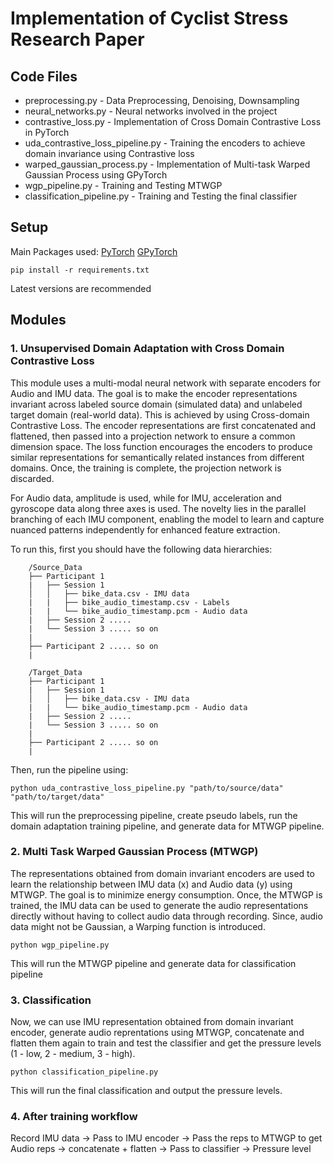 # Implementation of Cyclist Stress Research Paper

## Code Files
* preprocessing.py - Data Preprocessing, Denoising, Downsampling
* neural_networks.py - Neural networks involved in the project
* contrastive_loss.py - Implementation of Cross Domain Contrastive Loss in PyTorch
* uda_contrastive_loss_pipeline.py - Training the encoders to achieve domain invariance using Contrastive loss
* warped_gaussian_process.py - Implementation of Multi-task Warped Gaussian Process using GPyTorch
* wgp_pipeline.py - Training and Testing MTWGP
* classification_pipeline.py - Training and Testing the final classifier

## Setup
Main Packages used: [PyTorch](https://pytorch.org/) [GPyTorch](https://docs.gpytorch.ai/en/stable/index.html)
```
pip install -r requirements.txt
```
Latest versions are recommended

## Modules
### 1. Unsupervised Domain Adaptation with Cross Domain Contrastive Loss
This module uses a multi-modal neural network with separate encoders for Audio and IMU data. The goal is to make the encoder representations invariant across labeled source domain (simulated data) and unlabeled target domain (real-world data). This is achieved by using Cross-domain Contrastive Loss. The encoder representations are first concatenated and flattened, then passed into a projection network to ensure a common dimension space. The loss function encourages the encoders to produce similar representations for semantically related instances from different domains. Once, the training is complete, the projection network is discarded.

For Audio data, amplitude is used, while for IMU, acceleration and gyroscope data along three axes is used. The novelty lies in the parallel branching of each IMU component, enabling the model to learn and capture nuanced patterns independently for enhanced feature extraction.
   
   To run this, first you should have the following data hierarchies:
   
        /Source_Data
        ├── Participant 1
        |   ├── Session 1
        │   │   ├── bike_data.csv - IMU data
        |   |   ├── bike_audio_timestamp.csv - Labels
        |   |   └── bike_audio_timestamp.pcm - Audio data
        |   ├── Session 2 .....
        |   └── Session 3 ..... so on   
        |   
        ├── Participant 2 ..... so on
        |

        /Target_Data
        ├── Participant 1
        |   ├── Session 1
        │   │   ├── bike_data.csv - IMU data
        |   |   └── bike_audio_timestamp.pcm - Audio data
        |   ├── Session 2 .....
        |   └── Session 3 ..... so on   
        |   
        ├── Participant 2 ..... so on
        |
   Then, run the pipeline using:
   ```
   python uda_contrastive_loss_pipeline.py "path/to/source/data" "path/to/target/data"
   ```
   This will run the preprocessing pipeline, create pseudo labels, run the domain adaptation training pipeline, and generate data for MTWGP pipeline.

### 2. Multi Task Warped Gaussian Process (MTWGP)
The representations obtained from domain invariant encoders are used to learn the relationship between IMU data (x) and Audio data (y) using MTWGP. The goal is to minimize energy consumption. Once, the MTWGP is trained, the IMU data can be used to generate the audio representations directly without having to collect audio data through recording. Since, audio data might not be Gaussian, a Warping function is introduced.
   ```
   python wgp_pipeline.py
   ```
   This will run the MTWGP pipeline and generate data for classification pipeline

### 3. Classification
Now, we can use IMU representation obtained from domain invariant encoder, generate audio reprentations using MTWGP, concatenate and flatten them again to train and test the classifier and get the pressure levels (1 - low, 2 - medium, 3 - high).
   ```
   python classification_pipeline.py
   ```
   This will run the final classification and output the pressure levels.

### 4. After training workflow
Record IMU data -> Pass to IMU encoder -> Pass the reps to MTWGP to get Audio reps -> concatenate + flatten -> Pass  to classifier -> Pressure level 
   
